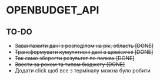 # OPENBUDGET_API

## TO-DO
* ~~Завантажити дані з розподілом на рік, область [DONE]~~
* ~~Трансформувати кумулятивні дані в щомісячні [DONE]~~
* ~~Так само зберегти результат по папках [DONE]~~
* ~~Звести за роком та типом бюджету [DONE]~~
* Додати click щоб все з терміналу можна було робити